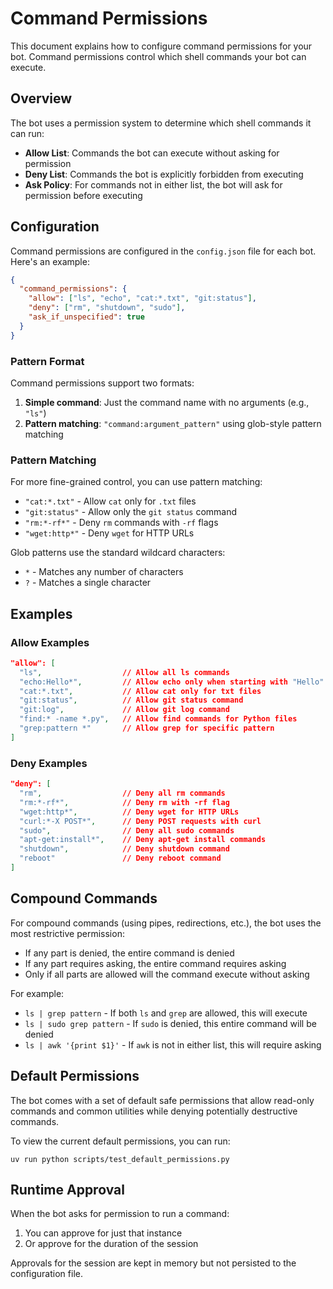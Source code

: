 # Command Permissions

This document explains how to configure command permissions for your bot. Command permissions control which shell commands your bot can execute.

## Overview

The bot uses a permission system to determine which shell commands it can run:

- **Allow List**: Commands the bot can execute without asking for permission
- **Deny List**: Commands the bot is explicitly forbidden from executing
- **Ask Policy**: For commands not in either list, the bot will ask for permission before executing

## Configuration

Command permissions are configured in the `config.json` file for each bot. Here's an example:

```json
{
  "command_permissions": {
    "allow": ["ls", "echo", "cat:*.txt", "git:status"],
    "deny": ["rm", "shutdown", "sudo"],
    "ask_if_unspecified": true
  }
}
```

### Pattern Format

Command permissions support two formats:

1. **Simple command**: Just the command name with no arguments (e.g., `"ls"`)
2. **Pattern matching**: `"command:argument_pattern"` using glob-style pattern matching

### Pattern Matching

For more fine-grained control, you can use pattern matching:

- `"cat:*.txt"` - Allow `cat` only for `.txt` files
- `"git:status"` - Allow only the `git status` command
- `"rm:*-rf*"` - Deny `rm` commands with `-rf` flags
- `"wget:http*"` - Deny `wget` for HTTP URLs

Glob patterns use the standard wildcard characters:
- `*` - Matches any number of characters
- `?` - Matches a single character

## Examples

### Allow Examples

```json
"allow": [
  "ls",                  // Allow all ls commands
  "echo:Hello*",         // Allow echo only when starting with "Hello"
  "cat:*.txt",           // Allow cat only for txt files
  "git:status",          // Allow git status command
  "git:log",             // Allow git log command
  "find:* -name *.py",   // Allow find commands for Python files
  "grep:pattern *"       // Allow grep for specific pattern
]
```

### Deny Examples

```json
"deny": [
  "rm",                  // Deny all rm commands
  "rm:*-rf*",            // Deny rm with -rf flag
  "wget:http*",          // Deny wget for HTTP URLs
  "curl:*-X POST*",      // Deny POST requests with curl
  "sudo",                // Deny all sudo commands
  "apt-get:install*",    // Deny apt-get install commands
  "shutdown",            // Deny shutdown command
  "reboot"               // Deny reboot command
]
```

## Compound Commands

For compound commands (using pipes, redirections, etc.), the bot uses the most restrictive permission:

- If any part is denied, the entire command is denied
- If any part requires asking, the entire command requires asking
- Only if all parts are allowed will the command execute without asking

For example:
- `ls | grep pattern` - If both `ls` and `grep` are allowed, this will execute
- `ls | sudo grep pattern` - If `sudo` is denied, this entire command will be denied
- `ls | awk '{print $1}'` - If `awk` is not in either list, this will require asking

## Default Permissions

The bot comes with a set of default safe permissions that allow read-only commands and common utilities while denying potentially destructive commands.

To view the current default permissions, you can run:

```
uv run python scripts/test_default_permissions.py
```

## Runtime Approval

When the bot asks for permission to run a command:

1. You can approve for just that instance
2. Or approve for the duration of the session

Approvals for the session are kept in memory but not persisted to the configuration file.